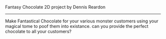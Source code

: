 Fantasy Chocolate 2D project by Dennis Reardon
_____________________________

Make Fantastical Chocolate for your various monster customers using your magical tome to poof them into existance. can you provide the perfect chocolate to all your customers?
